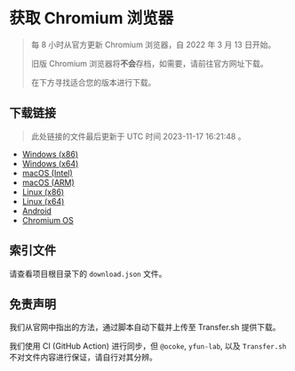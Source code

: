 # 获取 Chromium 浏览器

> 每 8 小时从官方更新 Chromium 浏览器，自 2022 年 3 月 13 日开始。
> 
> 旧版 Chromium 浏览器将**不会**存档，如需要，请前往官方网址下载。
>
> 在下方寻找适合您的版本进行下载。

## 下载链接

> 此处链接的文件最后更新于 UTC 时间 2023-11-17 16:21:48
。

- [Windows (x86)](https://transfer.sh/VimImb6Sda/Win.zip)
- [Windows (x64)](https://transfer.sh/6qUKHvjso1/Win_x64.zip)
- [macOS (Intel)](https://transfer.sh/9veSWXvLen/Mac.zip)
- [macOS (ARM)](https://transfer.sh/c9OEoP9MlD/Mac_Arm.zip)
- [Linux (x86)](https://transfer.sh/9rinXoRVYD/Linux.zip)
- [Linux (x64)](https://transfer.sh/SAniHFPjA1/Linux_x64.zip)
- [Android](https://transfer.sh/kqcAbc5GBn/Android.zip)
- [Chromium OS](https://transfer.sh/XJovCwrTH0/Linux_ChromiumOS_Full.zip)

## 索引文件

请查看项目根目录下的 `download.json` 文件。

## 免责声明

我们从官网中指出的方法，通过脚本自动下载并上传至 Transfer.sh 提供下载。

我们使用 CI (GitHub Action) 进行同步，但 `@ocoke`, `yfun-lab`, 以及 `Transfer.sh` 不对文件内容进行保证，请自行对其分辨。
